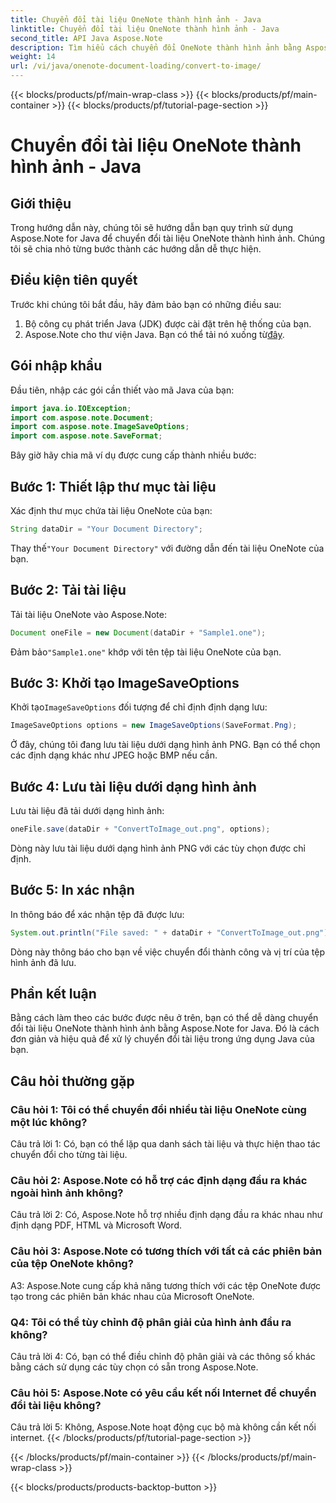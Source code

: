 ```yaml
---
title: Chuyển đổi tài liệu OneNote thành hình ảnh - Java
linktitle: Chuyển đổi tài liệu OneNote thành hình ảnh - Java
second_title: API Java Aspose.Note
description: Tìm hiểu cách chuyển đổi OneNote thành hình ảnh bằng Aspose.Note for Java. Thực hiện theo các bước đơn giản, tải tài liệu, khởi tạo các tùy chọn và lưu dưới dạng PNG.
weight: 14
url: /vi/java/onenote-document-loading/convert-to-image/
---
```


{{< blocks/products/pf/main-wrap-class >}}
{{< blocks/products/pf/main-container >}}
{{< blocks/products/pf/tutorial-page-section >}}

# Chuyển đổi tài liệu OneNote thành hình ảnh - Java

## Giới thiệu

Trong hướng dẫn này, chúng tôi sẽ hướng dẫn bạn quy trình sử dụng Aspose.Note for Java để chuyển đổi tài liệu OneNote thành hình ảnh. Chúng tôi sẽ chia nhỏ từng bước thành các hướng dẫn dễ thực hiện.

## Điều kiện tiên quyết

Trước khi chúng tôi bắt đầu, hãy đảm bảo bạn có những điều sau:

1. Bộ công cụ phát triển Java (JDK) được cài đặt trên hệ thống của bạn.
2.  Aspose.Note cho thư viện Java. Bạn có thể tải nó xuống từ[đây](https://releases.aspose.com/note/java/).

## Gói nhập khẩu

Đầu tiên, nhập các gói cần thiết vào mã Java của bạn:

```java
import java.io.IOException;
import com.aspose.note.Document;
import com.aspose.note.ImageSaveOptions;
import com.aspose.note.SaveFormat;
```

Bây giờ hãy chia mã ví dụ được cung cấp thành nhiều bước:

## Bước 1: Thiết lập thư mục tài liệu

Xác định thư mục chứa tài liệu OneNote của bạn:

```java
String dataDir = "Your Document Directory";
```

 Thay thế`"Your Document Directory"` với đường dẫn đến tài liệu OneNote của bạn.

## Bước 2: Tải tài liệu

Tải tài liệu OneNote vào Aspose.Note:

```java
Document oneFile = new Document(dataDir + "Sample1.one");
```

 Đảm bảo`"Sample1.one"` khớp với tên tệp tài liệu OneNote của bạn.

## Bước 3: Khởi tạo ImageSaveOptions

 Khởi tạo`ImageSaveOptions` đối tượng để chỉ định định dạng lưu:

```java
ImageSaveOptions options = new ImageSaveOptions(SaveFormat.Png);
```

Ở đây, chúng tôi đang lưu tài liệu dưới dạng hình ảnh PNG. Bạn có thể chọn các định dạng khác như JPEG hoặc BMP nếu cần.

## Bước 4: Lưu tài liệu dưới dạng hình ảnh

Lưu tài liệu đã tải dưới dạng hình ảnh:

```java
oneFile.save(dataDir + "ConvertToImage_out.png", options);
```

Dòng này lưu tài liệu dưới dạng hình ảnh PNG với các tùy chọn được chỉ định.

## Bước 5: In xác nhận

In thông báo để xác nhận tệp đã được lưu:

```java
System.out.println("File saved: " + dataDir + "ConvertToImage_out.png");
```

Dòng này thông báo cho bạn về việc chuyển đổi thành công và vị trí của tệp hình ảnh đã lưu.

## Phần kết luận

Bằng cách làm theo các bước được nêu ở trên, bạn có thể dễ dàng chuyển đổi tài liệu OneNote thành hình ảnh bằng Aspose.Note for Java. Đó là cách đơn giản và hiệu quả để xử lý chuyển đổi tài liệu trong ứng dụng Java của bạn.

## Câu hỏi thường gặp

### Câu hỏi 1: Tôi có thể chuyển đổi nhiều tài liệu OneNote cùng một lúc không?

Câu trả lời 1: Có, bạn có thể lặp qua danh sách tài liệu và thực hiện thao tác chuyển đổi cho từng tài liệu.

### Câu hỏi 2: Aspose.Note có hỗ trợ các định dạng đầu ra khác ngoài hình ảnh không?

Câu trả lời 2: Có, Aspose.Note hỗ trợ nhiều định dạng đầu ra khác nhau như định dạng PDF, HTML và Microsoft Word.

### Câu hỏi 3: Aspose.Note có tương thích với tất cả các phiên bản của tệp OneNote không?

A3: Aspose.Note cung cấp khả năng tương thích với các tệp OneNote được tạo trong các phiên bản khác nhau của Microsoft OneNote.

### Q4: Tôi có thể tùy chỉnh độ phân giải của hình ảnh đầu ra không?

Câu trả lời 4: Có, bạn có thể điều chỉnh độ phân giải và các thông số khác bằng cách sử dụng các tùy chọn có sẵn trong Aspose.Note.

### Câu hỏi 5: Aspose.Note có yêu cầu kết nối Internet để chuyển đổi tài liệu không?

Câu trả lời 5: Không, Aspose.Note hoạt động cục bộ mà không cần kết nối internet.
{{< /blocks/products/pf/tutorial-page-section >}}

{{< /blocks/products/pf/main-container >}}
{{< /blocks/products/pf/main-wrap-class >}}

{{< blocks/products/products-backtop-button >}}
